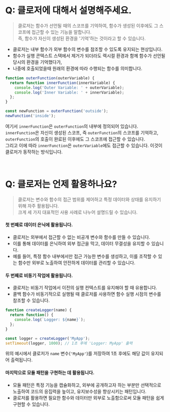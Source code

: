 # Q: 클로저에 대해서 설명해주세요.

> 클로저는 함수가 선언될 때의 스코프를 기억하여, 함수가 생성된 이후에도 그 스코프에 접근할 수 있는 기능을 말합니다.  
> 즉, 함수가 자신이 생성된 환경을 '기억'하는 것이라고 할 수 있습니다.  

- 클로저는 내부 함수가 외부 함수의 변수를 참조할 수 있도록 유지되는 현상입니다.
- 함수가 실행 콘텍스트 스택에서 제거가 되더라도 렉시컬 환경과 함께 함수가 선언될 당시의 환경을 기억했다가,
- 나중에 호출되었을때 원래의 환경에 따라 수행되는 함수를 의미합니다.

 ```javascript
 function outerFunction(outerVariable) {
   return function innerFunction(innerVariable) {
     console.log('Outer Variable: ' + outerVariable);
     console.log('Inner Variable: ' + innerVariable);
   };
 }

 const newFunction = outerFunction('outside');
 newFunction('inside');
 ```

여기서 `innerFunction`은 `outerFunction`의 내부에 정의되어 있습니다.   
`innerFunction`은 자신이 생성된 스코프, 즉 `outerFunction`의 스코프를 기억하고, `outerFunction`의 호출이 완료된 이후에도 그 스코프에 접근할 수 있습니다.   
그리고 이에 따라 `innerFunction`은 `outerVariable`에도 접근할 수 있습니다. 이것이 클로저가 동작하는 방식입니다.

<br/>

# Q: 클로저는 언제 활용하나요?

> 클로저는 변수와 함수의 접근 범위를 제어하고 특정 데이터와 상태를 유지하기 위해 자주 활용됩니다.  
> 크게 세 가지 대표적인 사용 사례로 나누어 설명드릴 수 있습니다.

#### 첫 번째로 데이터 은닉에 활용됩니다. 

- 클로저는 외부에서 접근할 수 없는 비공개 변수와 함수를 만들 수 있습니다.
- 이를 통해 데이터를 은닉하여 외부 접근을 막고, 데이터 무결성을 유지할 수 있습니다.
- 예를 들어, 특정 함수 내부에서만 접근 가능한 변수를 생성하고, 이를 조작할 수 있는 함수만 외부로 노출하여 안전하게 데이터를 관리할 수 있습니다.

#### 두 번째로 비동기 작업에 활용됩니다.

- 클로저는 비동기 작업에서 이전의 실행 컨텍스트를 유지해야 할 때 유용합니다.
- 콜백 함수가 비동기적으로 실행될 때 클로저를 사용하면 함수 실행 시점의 변수를 참조할 수 있습니다.

 ```javascript
 function createLogger(name) {
   return function() {
     console.log(`Logger: ${name}`);
   };
 }

 const logger = createLogger('MyApp');
 setTimeout(logger, 1000); // 1초 후에 'Logger: MyApp' 출력
 ```
위의 예시에서 클로저가 `name` 변수(`'MyApp'`)를 저장하여 1초 후에도 해당 값이 유지되어 출력됩니다.

#### 마지막으로 모듈 패턴을 구현하는 데 활용됩니다.

- 모듈 패턴은 특정 기능을 캡슐화하고, 외부에 공개하고자 하는 부분만 선택적으로 노출하여 코드의 응집력을 높이고, 유지보수성을 향상시키는 패턴입니다.
- 클로저를 활용하면 필요한 함수와 데이터만 외부로 노출함으로써 모듈 패턴을 쉽게 구현할 수 있습니다.
